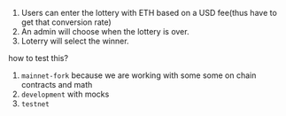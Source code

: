 1. Users can enter the lottery with ETH based on a USD fee(thus have to get that conversion rate)
2. An admin will choose when the lottery is over.
3. Loterry will select the winner.

how to test this?
1. `mainnet-fork` because we are working with some some on chain contracts and math
2. `development` with mocks
3. `testnet`